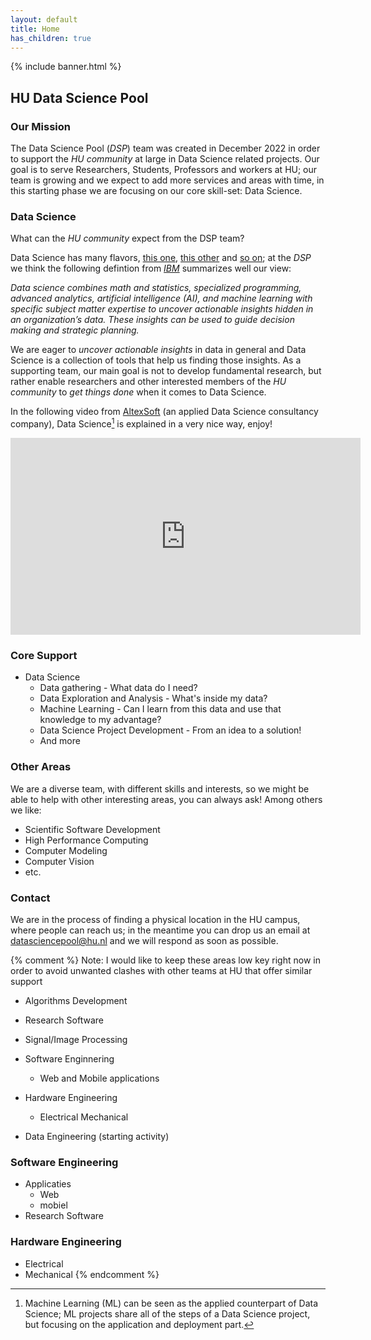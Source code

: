 ```yaml
---
layout: default
title: Home
has_children: true
---
```


{% include banner.html %}



## HU Data Science Pool

### Our Mission
The Data Science Pool (*DSP*) team was created in December 2022 in order to support the *HU community* at large in Data Science related projects.
Our goal is to serve Researchers, Students, Professors and workers at HU; our team is growing and we expect to add more services and areas with time, in this starting phase we are focusing on our core skill-set: Data Science.

### Data Science
What can the *HU community* expect from the DSP team?

Data Science has many flavors, [this one](https://www.ibm.com/topics/data-science), [this other](https://www.oracle.com/uk/what-is-data-science/) and [so on](https://aws.amazon.com/what-is/data-science/); at the *DSP* we think the following defintion from [*IBM*](https://www.ibm.com/topics/data-science) summarizes well our view:

*Data science combines math and statistics, specialized programming, advanced analytics, artificial intelligence (AI), and machine learning with specific subject matter expertise to uncover actionable insights hidden in an organization’s data. These insights can be used to guide decision making and strategic planning.* 

We are eager to *uncover actionable insights* in data in general and Data Science is a collection of tools that help us finding those insights. As a supporting team, our main goal is not to develop fundamental research, but rather enable researchers and other interested members of the *HU community* to *get things done* when it comes to Data Science.  

In the following video from [AltexSoft](https://www.altexsoft.com/) (an applied Data Science consultancy company), Data Science[^1] is explained in a very nice way, enjoy!

<iframe width="560" height="315" src="https://www.youtube.com/embed/P8ERBy91Y90" title="YouTube video player" frameborder="0" allow="accelerometer; autoplay; clipboard-write; encrypted-media; gyroscope; picture-in-picture; web-share" allowfullscreen></iframe>

[^1]: Machine Learning (ML) can be seen as the applied counterpart of Data Science; ML projects share all of the steps of a Data Science project, but focusing on the application and deployment part.

### Core Support
- Data Science
    - Data gathering - What data do I need?
    - Data Exploration and Analysis - What's inside my data?
    - Machine Learning - Can I learn from this data and use that knowledge to my advantage?
    - Data Science Project Development - From an idea to a solution!
    - And more
  
### Other Areas 
We are a diverse team, with different skills and interests, so we might be able to help with other interesting areas, you can always ask!
Among others we like:
- Scientific Software Development
- High Performance Computing
- Computer Modeling
- Computer Vision
- etc.

### Contact
We are in the process of finding a physical location in the HU campus, where people can reach us; in the meantime you can drop us an email at <datasciencepool@hu.nl> and we will respond as soon as possible. 


{% comment %}
 Note: I would like to keep these areas low key right now in order to avoid unwanted clashes with other teams at HU that offer similar support 
- Algorithms Development
- Research Software
- Signal/Image Processing
- Software Enginnering
    - Web and Mobile applications
- Hardware Engineering
    - Electrical Mechanical


    
- Data Engineering (starting activity)


### Software Engineering
- Applicaties
  - Web
  - mobiel
- Research Software

### Hardware Engineering
- Electrical
- Mechanical 
{% endcomment %}

